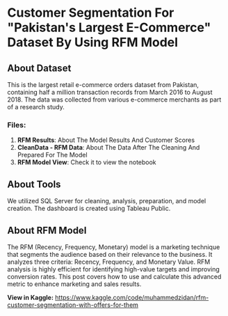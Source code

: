 # Customer Segmentation For "Pakistan's Largest E-Commerce" Dataset By Using RFM Model

## About Dataset
This is the largest retail e-commerce orders dataset from Pakistan, containing half a million transaction records from March 2016 to August 2018. The data was collected from various e-commerce merchants as part of a research study.

### Files:
1. **RFM Results**: About The Model Results And Customer Scores
2. **CleanData - RFM Data**: About The Data After The Cleaning And Prepared For The Model
3. **RFM Model View**: Check it to view the notebook

## About Tools
We utilized SQL Server for cleaning, analysis, preparation, and model creation. The dashboard is created using Tableau Public.

## About RFM Model
The RFM (Recency, Frequency, Monetary) model is a marketing technique that segments the audience based on their relevance to the business. It analyzes three criteria: Recency, Frequency, and Monetary Value. RFM analysis is highly efficient for identifying high-value targets and improving conversion rates. This post covers how to use and calculate this advanced metric to enhance marketing and sales results.

**View in Kaggle:** https://www.kaggle.com/code/muhammedzidan/rfm-customer-segmentation-with-offers-for-them
